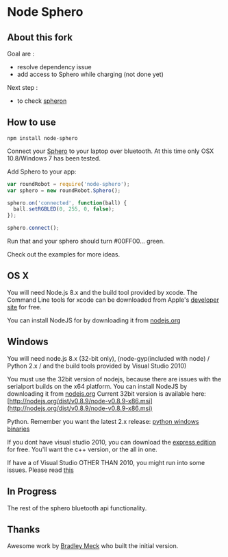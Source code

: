 # Node Sphero

## About this fork
Goal are :
- resolve dependency issue
- add access to Sphero while charging (not done yet)

Next step :
- to check [spheron](https://github.com/alchemycs/spheron)

## How to use

    npm install node-sphero

Connect your [Sphero](http://gosphero.com) to your laptop over bluetooth. At this time only OSX 10.8/Windows 7 has been tested.

Add Sphero to your app:

```javascript
var roundRobot = require('node-sphero');
var sphero = new roundRobot.Sphero();

sphero.on('connected', function(ball) {
  ball.setRGBLED(0, 255, 0, false);
});

sphero.connect();
```

Run that and your sphero should turn #00FF00... green.

Check out the examples for more ideas.

## OS X

You will need Node.js 8.x and the build tool provided by xcode. The Command Line tools for xcode can be downloaded from Apple's [developer site](https://developer.apple.com/downloads/index.action) for free. 

You can install NodeJS for by downloading it from [nodejs.org](http://nodejs.org)


## Windows

You will need node.js 8.x (32-bit only), (node-gyp(included with node) / Python 2.x / and the build tools provided by Visual Studio 2010)

You must use the 32bit version of nodejs, because there are issues with the serialport builds on the x64 platform.
You can install NodeJS by downloading it from [nodejs.org](http://nodejs.org/download/) Current 32bit version is available here: [http://nodejs.org/dist/v0.8.9/node-v0.8.9-x86.msi](http://nodejs.org/dist/v0.8.9/node-v0.8.9-x86.msi)

Python. Remember you want the latest 2.x release: [python windows binaries](http://www.python.org/download/releases/)

If you dont have visual studio 2010, you can download the [express edition](http://www.microsoft.com/visualstudio/eng/downloads#d-2010-express) for free. You'll want the c++ version, or the all in one.

If have a of Visual Studio OTHER THAN 2010, you might run into some issues. Please read [this](https://github.com/TooTallNate/node-gyp/issues/44)

## In Progress

The rest of the sphero bluetooth api functionality.

## Thanks 

Awesome work by [Bradley Meck](https://github.com/bmeck) who built the initial version.
